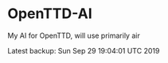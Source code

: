 # OpenTTD-AI
My AI for OpenTTD, will use primarily air

Latest backup: Sun Sep 29 19:04:01 UTC 2019
